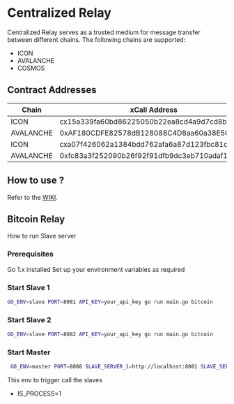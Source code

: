 # Centralized Relay

Centralized Relay serves as a trusted medium for message transfer between different chains.
The following chains are supported:

- ICON
- AVALANCHE
- COSMOS

## Contract Addresses

| Chain     | xCall Address                              | Connection Address                         | Networks | Wallets                                    |
| --------- | ------------------------------------------ | ------------------------------------------ | -------- | ------------------------------------------ |
| ICON      | cx15a339fa60bd86225050b22ea8cd4a9d7cd8bb83 | cxb2b31a5252bfcc9be29441c626b8b918d578a58b | lisbon   | hxb6b5791be0b5ef67063b3c10b840fb81514db2fd |
| AVALANCHE | 0xAF180CDFE82578dB128088C4D8aa60a38E5CF505 | 0x2500986cCD5e804B206925780e66628e88fE49f3 | fuji     | 0xB89596d95b2183722F16d4C30B347dadbf8C941a |
| ICON      | cxa07f426062a1384bdd762afa6a87d123fbc81c75 | cxdada6921d08fbf37c6f228816852e58b219cc589 | mainnet  | hxda27114a959a3351f3613b055ca96f8f8cb34cbe |
| AVALANCHE | 0xfc83a3f252090b26f92f91dfb9dc3eb710adaf1b | 0xCC7936eA419516635fC6fEb8AD2d4341b5D0C2B3 | mainnet  | 0xebA66Ad34CCEB70669eddbaA8c9Fb927d41fE2d7 |

## How to use ?

Refer to the [WIKI](https://github.com/icon-project/centralized-relay/wiki).

## Bitcoin Relay

How to run Slave server

### Prerequisites

Go 1.x installed
Set up your environment variables as required

### Start Slave 1

```bash
GO_ENV=slave PORT=8081 API_KEY=your_api_key go run main.go bitcoin
```

### Start Slave 2

```bash
GO_ENV=slave PORT=8082 API_KEY=your_api_key go run main.go bitcoin
```

### Start Master

```bash
 GO_ENV=master PORT=8080 SLAVE_SERVER_1=http://localhost:8081 SLAVE_SERVER_2=http://localhost:8082 API_KEY=your_api_key go run main.go bitcoin IS_PROCESS=1
```

This env to trigger call the slaves

- IS_PROCESS=1
